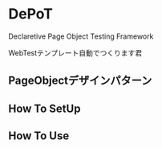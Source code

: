DePoT
=====

Declaretive Page Object Testing Framework


WebTestテンプレート自動でつくります君


## PageObjectデザインパターン

## How To SetUp

## How To Use
